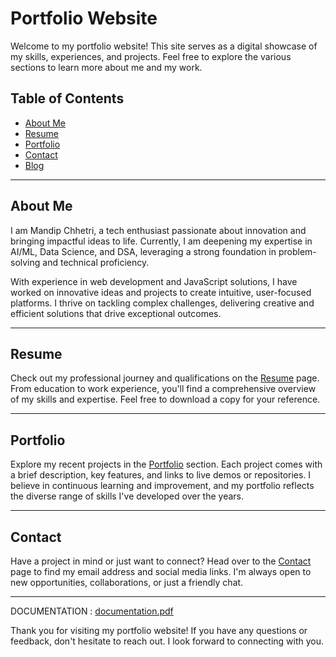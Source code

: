 # Portfolio Website

Welcome to my portfolio website! This site serves as a digital showcase of my skills, experiences, and projects. Feel free to explore the various sections to learn more about me and my work.

## Table of Contents
- [About Me](#about-me)
- [Resume](#resume)
- [Portfolio](#portfolio)
- [Contact](#contact)
- [Blog](#blog)

---

## About Me

I am Mandip Chhetri, a tech enthusiast passionate about innovation and bringing impactful ideas to life. Currently, I am deepening my expertise in AI/ML, Data Science, and DSA, leveraging a strong foundation in problem-solving and technical proficiency.

With experience in web development and JavaScript solutions, I have worked on innovative ideas and projects to create intuitive, user-focused platforms. I thrive on tackling complex challenges, delivering creative and efficient solutions that drive exceptional outcomes.

---

## Resume

Check out my professional journey and qualifications on the [Resume](#resume) page. From education to work experience, you'll find a comprehensive overview of my skills and expertise. Feel free to download a copy for your reference.

---

## Portfolio

Explore my recent projects in the [Portfolio](#portfolio) section. Each project comes with a brief description, key features, and links to live demos or repositories. I believe in continuous learning and improvement, and my portfolio reflects the diverse range of skills I've developed over the years.

---

## Contact

Have a project in mind or just want to connect? Head over to the [Contact](#contact) page to find my email address and social media links. I'm always open to new opportunities, collaborations, or just a friendly chat.

---

DOCUMENTATION : [documentation.pdf](https://github.com/user-attachments/files/16569827/FIANL.100.mandip_merged.pdf)

Thank you for visiting my portfolio website! If you have any questions or feedback, don't hesitate to reach out. I look forward to connecting with you.
